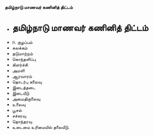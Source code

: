 **தமிழ்நாடு மாணவர் கணினித் திட்டம்**
- # தமிழ்நாடு மாணவர் கணினித் திட்டம்
- n. குழப்பம்
- கலக்கம்
- தடுமாற்றம்
- கொந்தளிப்பு
- கிளர்ச்சி
- அமளி
- ஆரவாரம்
- தொடர்பு கலைவு
- இடைத்தடை
- இடையீடு
- அமைதிகுலைவு
- உலைவு
- பூசல்
- சச்சரவு
- தொந்தரவு
- உடைமை உரிமையில் தலையீடு.

